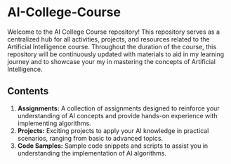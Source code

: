 #  AI-College-Course
Welcome to the AI College Course repository! This repository serves as a centralized hub for all activities, projects, and resources related to the Artificial Intelligence course. Throughout the duration of the course, this repository will be continuously updated with materials to aid in my learning journey and to showcase your my in mastering the concepts of Artificial Intelligence.
## Contents

1. **Assignments:** A collection of assignments designed to reinforce your understanding of AI concepts and provide hands-on experience with implementing algorithms.
2. **Projects:** Exciting projects to apply your AI knowledge in practical scenarios, ranging from basic to advanced topics.
3. **Code Samples:** Sample code snippets and scripts to assist you in understanding the implementation of AI algorithms.

